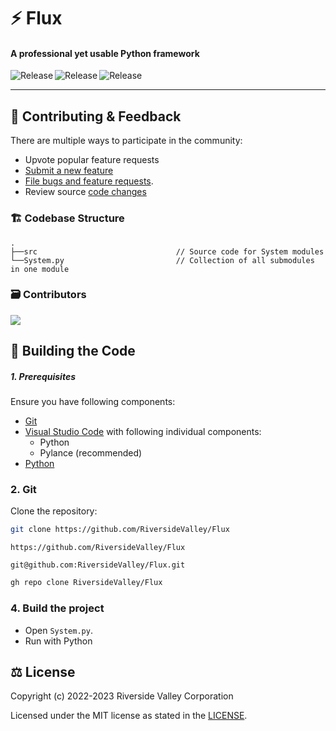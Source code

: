 # ⚡ Flux

#### A professional yet usable Python framework

<p align="center">
  <a title="Codefactor" target="_blank" href="https://github.com/RiversideValley/Flux/commits">
    <img align="left" src="https://www.codefactor.io/repository/github/RiversideValley/flux/badge" alt="Release" />
  </a>
  <a title="GitHub Releases" target="_blank" href="https://github.com/RiversideValley/Flux/releases">
    <img align="left" src="https://img.shields.io/github/v/release/RiversideValley/Flux?include_prereleases" alt="Release" />
  </a>
  <a title="GitHub Releases" target="_blank" href="https://github.com/RiversideValley/Flux/releases">
    <img align="left" src="https://img.shields.io/github/repo-size/RiversideValley/Flux" alt="Release" />
  </a>
</p>

<br/>

---

<!--## 🎁 Installation

### Via GitHub

See the [releases page](https://github.com/RiversideValley/Emerald/releases)

### Building from source
###### ⭐Recommended⭐

This is our preferred method.
See [this section](#-building-the-code)-->

<!--### 📸 Screenshots

<a title="Emerald Screenshot" target="_blank" href="https://github.com/RiversideValley/Emerald">
  <img align="left" src="https://user-images.githubusercontent.com/82730163/210150183-fd324c12-5a90-4ffb-964d-c8ccae2c9cee.png" alt="Release" />
</a>-->

<!--###### 📝 This screenshot is from [`redesign`](https://github.com/RiversideValley/Emerald/pull/19)-->

## 🦜 Contributing & Feedback

There are multiple ways to participate in the community:

- Upvote popular feature requests
- [Submit a new feature](https://github.com/RiversideValley/Flux/pulls)
- [File bugs and feature requests](https://github.com/RiversideValley/Flux/issues/new/choose).
- Review source [code changes](https://github.com/RiversideValley/Flux/commits)

### 🏗️ Codebase Structure

```
.
├──src                               // Source code for System modules
└──System.py                         // Collection of all submodules in one module
```

### 🗃️ Contributors

<a href="https://github.com/RiversideValley/Flux/graphs/contributors">
  <img src="https://contrib.rocks/image?repo=RiversideValley/Flux" />
</a>

## 🔨 Building the Code

##### 1. Prerequisites

Ensure you have following components:

- [Git](https://git-scm.com/)
- [Visual Studio Code](https://code.visualstudio.com/) with following individual components:
  - Python
  - Pylance (recommended)
- [Python](https://www.python.org/downloads/)

### 2. Git

Clone the repository:

```bash
git clone https://github.com/RiversideValley/Flux
```

```http
https://github.com/RiversideValley/Flux
```

```console
git@github.com:RiversideValley/Flux.git
```

```bash
gh repo clone RiversideValley/Flux
```

### 4. Build the project

- Open `System.py`.
- Run with Python

## ⚖️ License

Copyright (c) 2022-2023 Riverside Valley Corporation

Licensed under the MIT license as stated in the [LICENSE](LICENSE.md).
